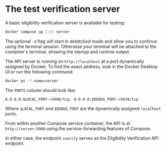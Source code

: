 # The test verification server

A basic eligibility verification server is available for testing:

```bash
docker compose up [-d] server
```

The optional `-d` flag will start in _detatched_ mode and allow you to continue using the terminal session. Otherwise your
terminal will be attached to the container's terminal, showing the startup and runtime output.

The API server is running on `http://localhost` at a port dynamically assigned by Docker. To find the exact address, look in
the Docker Desktop UI or run the following command:

```bash
docker ps -f name=server
```

The `PORTS` column should look like:

```console
0.0.0.0:$LOCAL_PORT->5000/tcp, 0.0.0.0:$DEBUG_PORT->5678/tcp
```

Where `$LOCAL_PORT` and `$DEBUG_PORT` are the dynamically assigned `localhost` ports.

From within another Compose service container, the API is at `http://server:5000` using the service-forwarding features of
Compose.

In either case, the endpoint `/verify` serves as the Eligibility Verification API endpoint.
